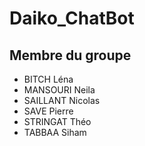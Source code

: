 # Daiko_ChatBot

## Membre du groupe
- BITCH Léna
- MANSOURI Neila
- SAILLANT Nicolas
- SAVE Pierre
- STRINGAT Théo
- TABBAA Siham
